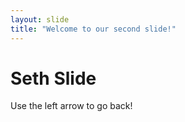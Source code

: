 ```yaml
---
layout: slide
title: "Welcome to our second slide!"
---
```

# Seth Slide
Use the left arrow to go back!
